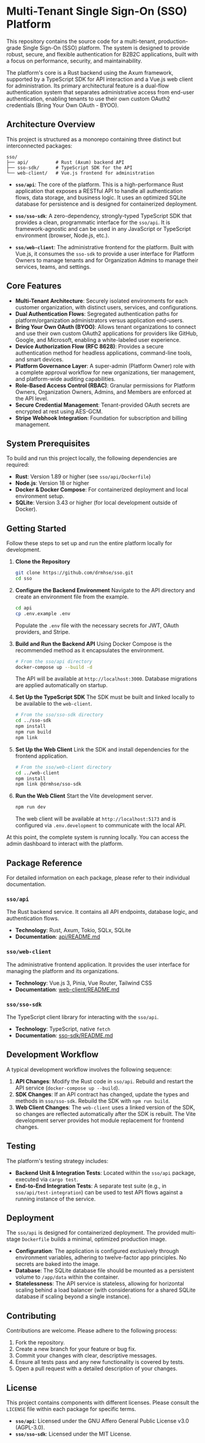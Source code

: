 # Multi-Tenant Single Sign-On (SSO) Platform

This repository contains the source code for a multi-tenant, production-grade Single Sign-On (SSO) platform. The system is designed to provide robust, secure, and flexible authentication for B2B2C applications, built with a focus on performance, security, and maintainability.

The platform's core is a Rust backend using the Axum framework, supported by a TypeScript SDK for API interaction and a Vue.js web client for administration. Its primary architectural feature is a dual-flow authentication system that separates administrative access from end-user authentication, enabling tenants to use their own custom OAuth2 credentials (Bring Your Own OAuth - BYOO).

## Architecture Overview

This project is structured as a monorepo containing three distinct but interconnected packages:

```
sso/
├── api/          # Rust (Axum) backend API
├── sso-sdk/      # TypeScript SDK for the API
└── web-client/   # Vue.js frontend for administration
```

*   **`sso/api`**: The core of the platform. This is a high-performance Rust application that exposes a RESTful API to handle all authentication flows, data storage, and business logic. It uses an optimized SQLite database for persistence and is designed for containerized deployment.

*   **`sso/sso-sdk`**: A zero-dependency, strongly-typed TypeScript SDK that provides a clean, programmatic interface for the `sso/api`. It is framework-agnostic and can be used in any JavaScript or TypeScript environment (browser, Node.js, etc.).

*   **`sso/web-client`**: The administrative frontend for the platform. Built with Vue.js, it consumes the `sso-sdk` to provide a user interface for Platform Owners to manage tenants and for Organization Admins to manage their services, teams, and settings.

## Core Features

*   **Multi-Tenant Architecture**: Securely isolated environments for each customer organization, with distinct users, services, and configurations.
*   **Dual Authentication Flows**: Segregated authentication paths for platform/organization administrators versus application end-users.
*   **Bring Your Own OAuth (BYOO)**: Allows tenant organizations to connect and use their own custom OAuth2 applications for providers like GitHub, Google, and Microsoft, enabling a white-labeled user experience.
*   **Device Authorization Flow (RFC 8628)**: Provides a secure authentication method for headless applications, command-line tools, and smart devices.
*   **Platform Governance Layer**: A super-admin (Platform Owner) role with a complete approval workflow for new organizations, tier management, and platform-wide auditing capabilities.
*   **Role-Based Access Control (RBAC)**: Granular permissions for Platform Owners, Organization Owners, Admins, and Members are enforced at the API level.
*   **Secure Credential Management**: Tenant-provided OAuth secrets are encrypted at rest using AES-GCM.
*   **Stripe Webhook Integration**: Foundation for subscription and billing management.

## System Prerequisites

To build and run this project locally, the following dependencies are required:

*   **Rust**: Version 1.89 or higher (see `sso/api/Dockerfile`)
*   **Node.js**: Version 18 or higher
*   **Docker & Docker Compose**: For containerized deployment and local environment setup.
*   **SQLite**: Version 3.43 or higher (for local development outside of Docker).

## Getting Started

Follow these steps to set up and run the entire platform locally for development.

1.  **Clone the Repository**
    ```bash
    git clone https://github.com/drmhse/sso.git
    cd sso
    ```

2.  **Configure the Backend Environment**
    Navigate to the API directory and create an environment file from the example.
    ```bash
    cd api
    cp .env.example .env
    ```
    Populate the `.env` file with the necessary secrets for JWT, OAuth providers, and Stripe.

3.  **Build and Run the Backend API**
    Using Docker Compose is the recommended method as it encapsulates the environment.
    ```bash
    # From the sso/api directory
    docker-compose up --build -d
    ```
    The API will be available at `http://localhost:3000`. Database migrations are applied automatically on startup.

4.  **Set Up the TypeScript SDK**
    The SDK must be built and linked locally to be available to the `web-client`.
    ```bash
    # From the sso/sso-sdk directory
    cd ../sso-sdk
    npm install
    npm run build
    npm link
    ```

5.  **Set Up the Web Client**
    Link the SDK and install dependencies for the frontend application.
    ```bash
    # From the sso/web-client directory
    cd ../web-client
    npm install
    npm link @drmhse/sso-sdk
    ```

6.  **Run the Web Client**
    Start the Vite development server.
    ```bash
    npm run dev
    ```
    The web client will be available at `http://localhost:5173` and is configured via `.env.development` to communicate with the local API.

At this point, the complete system is running locally. You can access the admin dashboard to interact with the platform.

## Package Reference

For detailed information on each package, please refer to their individual documentation.

### `sso/api`
The Rust backend service. It contains all API endpoints, database logic, and authentication flows.
*   **Technology**: Rust, Axum, Tokio, SQLx, SQLite
*   **Documentation**: [api/README.md](api/README.md)

### `sso/web-client`
The administrative frontend application. It provides the user interface for managing the platform and its organizations.
*   **Technology**: Vue.js 3, Pinia, Vue Router, Tailwind CSS
*   **Documentation**: [web-client/README.md](web-client/README.md)

### `sso/sso-sdk`
The TypeScript client library for interacting with the `sso/api`.
*   **Technology**: TypeScript, native `fetch`
*   **Documentation**: [sso-sdk/README.md](sso-sdk/README.md)

## Development Workflow

A typical development workflow involves the following sequence:

1.  **API Changes**: Modify the Rust code in `sso/api`. Rebuild and restart the API service (`docker-compose up --build`).
2.  **SDK Changes**: If an API contract has changed, update the types and methods in `sso/sso-sdk`. Rebuild the SDK with `npm run build`.
3.  **Web Client Changes**: The `web-client` uses a linked version of the SDK, so changes are reflected automatically after the SDK is rebuilt. The Vite development server provides hot module replacement for frontend changes.

## Testing

The platform's testing strategy includes:

*   **Backend Unit & Integration Tests**: Located within the `sso/api` package, executed via `cargo test`.
*   **End-to-End Integration Tests**: A separate test suite (e.g., in `sso/api/test-integration`) can be used to test API flows against a running instance of the service.

## Deployment

The `sso/api` is designed for containerized deployment. The provided multi-stage `Dockerfile` builds a minimal, optimized production image.

*   **Configuration**: The application is configured exclusively through environment variables, adhering to twelve-factor app principles. No secrets are baked into the image.
*   **Database**: The SQLite database file should be mounted as a persistent volume to `/app/data` within the container.
*   **Statelessness**: The API service is stateless, allowing for horizontal scaling behind a load balancer (with considerations for a shared SQLite database if scaling beyond a single instance).

## Contributing

Contributions are welcome. Please adhere to the following process:

1.  Fork the repository.
2.  Create a new branch for your feature or bug fix.
3.  Commit your changes with clear, descriptive messages.
4.  Ensure all tests pass and any new functionality is covered by tests.
5.  Open a pull request with a detailed description of your changes.

## License

This project contains components with different licenses. Please consult the `LICENSE` file within each package for specific terms.

*   **`sso/api`**: Licensed under the GNU Affero General Public License v3.0 (AGPL-3.0).
*   **`sso/sso-sdk`**: Licensed under the MIT License.
